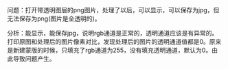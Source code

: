 问题：打开带透明图层的png图片，处理了以后，可以显示，可以保存为jpg，但无法保存为png(图片是全透明的)。

分析：能显示，能保存jpg，说明rgb通道是正常的，透明通道应该是有异常的。打印原图和处理后的图片像素对比，发现处理后的图片的透明通道值都是0。原来是新建蒙版的时候，只填充了rgb通道为255，没有填充透明通道，默认为0。由此导致问题产生。